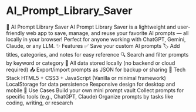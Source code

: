 # AI_Prompt_Library_Saver
🧠 AI Prompt Library Saver AI Prompt Library Saver is a lightweight and user-friendly web app to save, manage, and reuse your favorite AI prompts — all locally in your browser! Perfect for anyone working with ChatGPT, Gemini, Claude, or any LLM.  ✨ Features ✅ Save your custom AI prompts  🏷️ Add titles, categories, and notes for easy reference  🔍 Search and filter prompts by keyword or category  💾 All data stored locally (no backend or cloud required)  📤 Export/import prompts as JSON for backup or sharing  🔧 Tech Stack HTML5 + CSS3 + JavaScript (Vanilla or minimal framework)  LocalStorage for data persistence  Responsive design for desktop and mobile  🚀 Use Cases Build your own mini prompt vault  Collect prompts for specific tools (e.g., ChatGPT, Claude)  Organize prompts by tasks like coding, writing, or research

